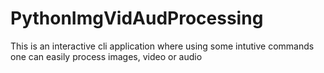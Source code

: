 # PythonImgVidAudProcessing
This is an interactive cli application where using some intutive commands one can easily process images, video or audio

